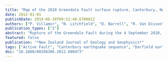 ```yaml
---
title: "Map of the 2010 Greendale Fault surface rupture, Canterbury, New Zealand: Application to land use planning"
date: 2012-01-01
publishDate: 2019-06-30T09:52:48.670081Z
authors: ["P. Villamor", "N. Litchfield", "D. Barrell", "R. Van Dissen", "S. Hornblow", "M. Quigley", "S. Levick", "W. Ries", "B. Duffy", "J. Begg", "D. Townsend", "T. Stahl", "E. Bilderback", "D. Noble", "K. Furlong", "H. Grant"]
publication_types: ["2"]
abstract: "Rupture of the Greendale Fault during the 4 September 2010, M w7.1 Darfield (Canterbury) earthquake produced a zone of ground-surface rupture that severely damaged several houses, buildings and lifelines. Immediately after the earthquake, surface rupture features were mapped in the field and from digital terrain models developed from airborne Light Detection and Ranging (lidar) data. To enable rebuild decisions to be made and for future land use planning, a fault avoidance zone was defined for the Greendale Fault following the Ministry for the Environment guidelines on 'Planning for the Development of Land on or Close to Active Faults'. We present here the most detailed map to date of the fault trace and describe how this was used to define and characterise the fault avoidance zone for land use planning purposes. © 2012 The Royal Society of New Zealand."
featured: false
publication: "*New Zealand Journal of Geology and Geophysics*"
tags: ["Active Fault", "Canterbury earthquake sequence", "Darfield earthquake", "Fault avoidance zone", "Land use planning", "Strike-slip fault", "Surface fault rupture map"]
doi: "10.1080/00288306.2012.680473"
---
```


